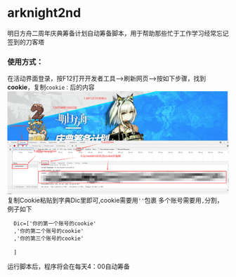 # arknight2nd

明日方舟二周年庆典筹备计划自动筹备脚本，用于帮助那些忙于工作学习经常忘记签到的刀客塔

### 使用方式：
在活动界面登录，按F12打开开发者工具——>刷新网页——>按如下步骤，找到**cookie**，复制```cookie：```后的内容
![image](./image/2.png)
复制Cookie粘贴到字典Dic里即可,cookie需要用```''```包裹 多个账号需要用```,```分割，例子如下
```
  Dic=['你的第一个账号的cookie'
  ,'你的第二个账号的cookie'
  ,'你的第三个账号的cookie'
  
  ]
```

运行脚本后，程序将会在每天4：00自动筹备
